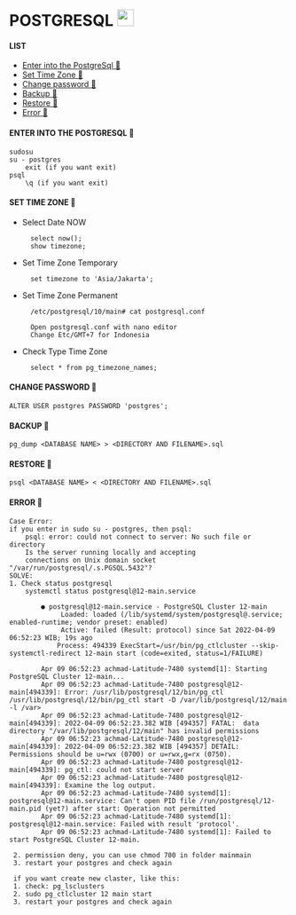 # POSTGRESQL <img src="https://raw.githubusercontent.com/MartinHeinz/MartinHeinz/master/wave.gif" width="30px">

#### LIST
- [Enter into the PostgreSql 👻](#enter-into-the-postgresql-)
- [Set Time Zone 👻](#set-time-zone-)
- [Change password 👻](#change-password-)
- [Backup 👻](#backup-)
- [Restore 👻](#restore-)
- [Error 👻](#error-)

#### ENTER INTO THE POSTGRESQL 👻
    sudosu
    su - postgres 
        exit (if you want exit)
    psql
        \q (if you want exit)

#### SET TIME ZONE 👻

- Select Date NOW

        select now();
        show timezone;
    
- Set Time Zone Temporary

        set timezone to 'Asia/Jakarta';
    
- Set Time Zone Permanent

        /etc/postgresql/10/main# cat postgresql.conf

        Open postgresql.conf with nano editor
        Change Etc/GMT+7 for Indonesia
    
- Check Type Time Zone
    
        select * from pg_timezone_names;


#### CHANGE PASSWORD 👻
    ALTER USER postgres PASSWORD 'postgres';

#### BACKUP 👻
    pg_dump <DATABASE NAME> > <DIRECTORY AND FILENAME>.sql
    
#### RESTORE 👻
    psql <DATABASE NAME> < <DIRECTORY AND FILENAME>.sql
    
#### ERROR 👻
    Case Error:
    if you enter in sudo su - postgres, then psql:
        psql: error: could not connect to server: No such file or directory
        Is the server running locally and accepting
        connections on Unix domain socket "/var/run/postgresql/.s.PGSQL.5432"?
    SOLVE:
    1. Check status postgresql
        systemctl status postgresql@12-main.service
        
            ● postgresql@12-main.service - PostgreSQL Cluster 12-main
                 Loaded: loaded (/lib/systemd/system/postgresql@.service; enabled-runtime; vendor preset: enabled)
                 Active: failed (Result: protocol) since Sat 2022-04-09 06:52:23 WIB; 19s ago
                Process: 494339 ExecStart=/usr/bin/pg_ctlcluster --skip-systemctl-redirect 12-main start (code=exited, status=1/FAILURE)

            Apr 09 06:52:23 achmad-Latitude-7480 systemd[1]: Starting PostgreSQL Cluster 12-main...
            Apr 09 06:52:23 achmad-Latitude-7480 postgresql@12-main[494339]: Error: /usr/lib/postgresql/12/bin/pg_ctl /usr/lib/postgresql/12/bin/pg_ctl start -D /var/lib/postgresql/12/main -l /var>
            Apr 09 06:52:23 achmad-Latitude-7480 postgresql@12-main[494339]: 2022-04-09 06:52:23.382 WIB [494357] FATAL:  data directory "/var/lib/postgresql/12/main" has invalid permissions
            Apr 09 06:52:23 achmad-Latitude-7480 postgresql@12-main[494339]: 2022-04-09 06:52:23.382 WIB [494357] DETAIL:  Permissions should be u=rwx (0700) or u=rwx,g=rx (0750).
            Apr 09 06:52:23 achmad-Latitude-7480 postgresql@12-main[494339]: pg_ctl: could not start server
            Apr 09 06:52:23 achmad-Latitude-7480 postgresql@12-main[494339]: Examine the log output.
            Apr 09 06:52:23 achmad-Latitude-7480 systemd[1]: postgresql@12-main.service: Can't open PID file /run/postgresql/12-main.pid (yet?) after start: Operation not permitted
            Apr 09 06:52:23 achmad-Latitude-7480 systemd[1]: postgresql@12-main.service: Failed with result 'protocol'.
            Apr 09 06:52:23 achmad-Latitude-7480 systemd[1]: Failed to start PostgreSQL Cluster 12-main.
            
     2. permission deny, you can use chmod 700 in folder mainmain
     3. restart your postgres and check again
     
     if you want create new claster, like this:
     1. check: pg_lsclusters
     2. sudo pg_ctlcluster 12 main start
     3. restart your postgres and check again
